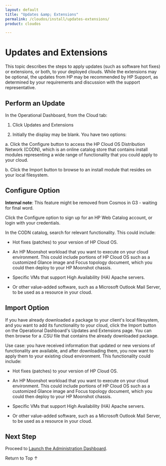 ```yaml
---
layout: default
title: "Updates &amp; Extensions"
permalink: /cloudos/install/updates-extensions/
product: cloudos

---
```


<a name="_top"> </a>

<script> 

function PageRefresh { 
onLoad="window.refresh"
}

PageRefresh();

</script>


# Updates and Extensions 

This topic describes the steps to apply updates (such as software hot fixes) or extensions, or both, to your deployed clouds. 
While the extensions may be optional, the updates from HP may be recommended by HP Support, as determined by your requirements 
and discussion with the support representative.

## Perform an Update

In the Operational Dashboard, from the Cloud tab:

1. Click Updates and Extensions

2. Initially the display may be blank. You have two options:

 a. Click the Configure button to access the HP Cloud OS Distribution Network (CODN), which is an online catalog store that contains install modules representing a wide range of functionality that you could apply to your cloud.

 b. Click the Import button to browse to an install module that resides on your local filesystem. 
 
## Configure Option

**Internal note**: This feature might be removed from Cosmos in G3 - waiting for final word.

Click the Configure option to sign up for an HP Web Catalog account, or login with your credentials.

In the CODN catalog, search for relevant functionality.  This could include:

* Hot fixes (patches) to your version of HP Cloud OS.

* An HP Moonshot workload that you want to execute on your cloud environment.  This could include portions of HP Cloud OS such as a customized Glance image and Focus topology document, which you could then deploy to your HP Moonshot chassis.  

* Specific VMs that support High Availability (HA) Apache servers.

* Or other value-added software, such as a Microsoft Outlook Mail Server, to be used as a resource in your cloud.

## Import Option

If you have already downloaded a package to your client's local filesystem, and you want to add its functionality to your cloud, click the Import button 
on the Operational Dashboard's Updates and Extensions page. You can then browse for a .CSU file that contains the already downloaded package. 

Use case: you have received information that updated or new versions of functionality are available, and after downloading them, you now want to apply them to your existing cloud environment.  This 
functionality could include:

* Hot fixes (patches) to your version of HP Cloud OS.

* An HP Moonshot workload that you want to execute on your cloud environment.  This could include portions of HP Cloud OS such as a customized Glance image and Focus topology document, which you could then deploy to your HP Moonshot chassis.  

* Specific VMs that support High Availability (HA) Apache servers.

* Or other value-added software, such as a Microsoft Outlook Mail Server, to be used as a resource in your cloud.

## Next Step

Proceed to [Launch the Administration Dashboard](/cloudos/install/launch-admin-dashboard).

<a href="#_top" style="padding:14px 0px 14px 0px; text-decoration: none;"> Return to Top &#8593; </a>

